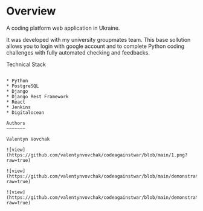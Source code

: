 Overview
========

A coding platform web application in Ukraine.

It was developed with my university groupmates team. This base sollution allows you to login with google account and to complete Python coding challenges with fully automated checking and feedbacks.

Technical Stack
~~~~~~~~~~~~~~~

* Python
* PostgreSQL
* Django
* Django Rest Framework
* React
* Jenkins
* Digitalocean

Authors
~~~~~~~

Valentyn Vovchak

![view](https://github.com/valentynvovchak/codeagainstwar/blob/main/1.png?raw=true)

![view](https://github.com/valentynvovchak/codeagainstwar/blob/main/demonstration/2.jpg?raw=true)

![view](https://github.com/valentynvovchak/codeagainstwar/blob/main/demonstration/3.jpg?raw=true)
